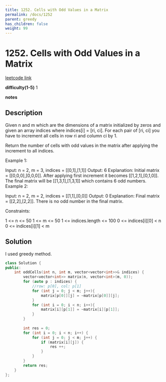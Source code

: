 ```yaml
---
title: 1252. Cells with Odd Values in a Matrix
permalink: /docs/1252
parent: greedy
has_children: false
weight: 99
---
```

# 1252. Cells with Odd Values in a Matrix
[leetcode link](https://leetcode.com/problems/cells-with-odd-values-in-a-matrix/)

**difficulty(1-5)** 
1

**notes**   


## Description
Given n and m which are the dimensions of a matrix initialized by zeros and given an array indices where indices[i] = [ri, ci]. For each pair of [ri, ci] you have to increment all cells in row ri and column ci by 1.

Return the number of cells with odd values in the matrix after applying the increment to all indices.

 

Example 1:


Input: n = 2, m = 3, indices = [[0,1],[1,1]]
Output: 6
Explanation: Initial matrix = [[0,0,0],[0,0,0]].
After applying first increment it becomes [[1,2,1],[0,1,0]].
The final matrix will be [[1,3,1],[1,3,1]] which contains 6 odd numbers.
Example 2:


Input: n = 2, m = 2, indices = [[1,1],[0,0]]
Output: 0
Explanation: Final matrix = [[2,2],[2,2]]. There is no odd number in the final matrix.
 

Constraints:

1 <= n <= 50
1 <= m <= 50
1 <= indices.length <= 100
0 <= indices[i][0] < n
0 <= indices[i][1] < m

## Solution
I used greedy method.

```c++
class Solution {
public:
    int oddCells(int n, int m, vector<vector<int>>& indices) {
        vector<vector<int>> matrix(n, vector<int>(m, 0));
        for (auto p : indices) {
            //row: p[0], col: p[1]
            for (int j = 0; j < m; j++){
                matrix[p[0]][j] = ~matrix[p[0]][j];
            }
            for (int i = 0; i < n; i++){
                matrix[i][p[1]] = ~matrix[i][p[1]];
            }
        }
        
        int res = 0;
        for (int i = 0; i < n; i++) {
            for (int j = 0; j < m; j++) {
                if (matrix[i][j]) {
                    res ++;
                }
            }
        }
        return res;
    }
};
```

<!-- 
Default label
{: .label }

Blue label
{: .label .label-blue }

Stable
{: .label .label-green }

New release
{: .label .label-purple }

Coming soon
{: .label .label-yellow }

Deprecated
{: .label .label-red } -->
